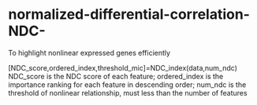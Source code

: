 # normalized-differential-correlation-NDC-
To highlight nonlinear expressed genes efficiently

[NDC_score,ordered_index,threshold_mic]=NDC_index(data,num_ndc)
NDC_score is the NDC score of each feature;
ordered_index is the importance ranking for each feature in descending order;
num_ndc is the threshold of nonlinear relationship, must less than the number of features
